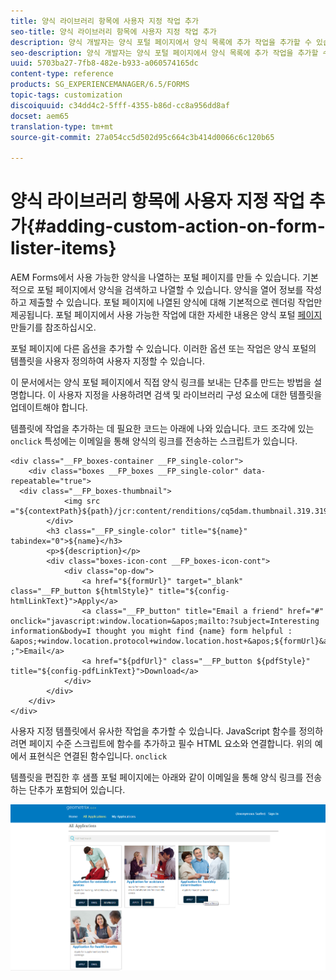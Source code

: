 ```yaml
---
title: 양식 라이브러리 항목에 사용자 지정 작업 추가
seo-title: 양식 라이브러리 항목에 사용자 지정 작업 추가
description: 양식 개발자는 양식 포털 페이지에서 양식 목록에 추가 작업을 추가할 수 있습니다. 기본적으로 양식 목록을 사용하면 양식에 액세스하여 양식을 작성하고 제출할 수 있습니다.
seo-description: 양식 개발자는 양식 포털 페이지에서 양식 목록에 추가 작업을 추가할 수 있습니다. 기본적으로 양식 목록을 사용하면 양식에 액세스하여 양식을 작성하고 제출할 수 있습니다.
uuid: 5703ba27-7fb8-482e-b933-a060574165dc
content-type: reference
products: SG_EXPERIENCEMANAGER/6.5/FORMS
topic-tags: customization
discoiquuid: c34dd4c2-5fff-4355-b86d-cc8a956dd8af
docset: aem65
translation-type: tm+mt
source-git-commit: 27a054cc5d502d95c664c3b414d0066c6c120b65

---
```



# 양식 라이브러리 항목에 사용자 지정 작업 추가{#adding-custom-action-on-form-lister-items}

AEM Forms에서 사용 가능한 양식을 나열하는 포털 페이지를 만들 수 있습니다. 기본적으로 포털 페이지에서 양식을 검색하고 나열할 수 있습니다. 양식을 열어 정보를 작성하고 제출할 수 있습니다. 포털 페이지에 나열된 양식에 대해 기본적으로 렌더링 작업만 제공됩니다. 포털 페이지에서 사용 가능한 작업에 대한 자세한 내용은 양식 포털 [페이지](../../forms/using/creating-form-portal-page.md)만들기를 참조하십시오.

포털 페이지에 다른 옵션을 추가할 수 있습니다. 이러한 옵션 또는 작업은 양식 포털의 템플릿을 사용자 정의하여 사용자 지정할 수 있습니다.

이 문서에서는 양식 포털 페이지에서 직접 양식 링크를 보내는 단추를 만드는 방법을 설명합니다. 이 사용자 지정을 사용하려면 검색 및 라이브러리 구성 요소에 대한 템플릿을 업데이트해야 합니다.

템플릿에 작업을 추가하는 데 필요한 코드는 아래에 나와 있습니다. 코드 조각에 있는 `onclick` 특성에는 이메일을 통해 양식의 링크를 전송하는 스크립트가 있습니다.

```mxml
<div class="__FP_boxes-container __FP_single-color">
    <div class="boxes __FP_boxes __FP_single-color" data-repeatable="true">
  <div class="__FP_boxes-thumbnail">
            <img src ="${contextPath}${path}/jcr:content/renditions/cq5dam.thumbnail.319.319.png">
        </div>
        <h3 class="__FP_single-color" title="${name}" tabindex="0">${name}</h3>
        <p>${description}</p>
        <div class="boxes-icon-cont __FP_boxes-icon-cont">
            <div class="op-dow">
                <a href="${formUrl}" target="_blank" class="__FP_button ${htmlStyle}" title="${config-htmlLinkText}">Apply</a>
                <a class="__FP_button" title="Email a friend" href="#" onclick="javascript:window.location=&apos;mailto:?subject=Interesting information&body=I thought you might find {name} form helpful :  &apos;+window.location.protocol+window.location.host+&apos;${formUrl}&apos; ;">Email</a>
                <a href="${pdfUrl}" class="__FP_button ${pdfStyle}" title="${config-pdfLinkText}">Download</a>
            </div>
        </div>
    </div>
</div>
```

사용자 지정 템플릿에서 유사한 작업을 추가할 수 있습니다. JavaScript 함수를 정의하려면 페이지 수준 스크립트에 함수를 추가하고 필수 HTML 요소와 연결합니다. 위의 예에서 표현식은 연결된 함수입니다. `onclick`

템플릿을 편집한 후 샘플 포털 페이지에는 아래와 같이 이메일을 통해 양식 링크를 전송하는 단추가 포함되어 있습니다.

![email](assets/email.png)


